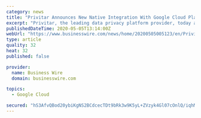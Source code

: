 ```yaml
---
category: news
title: "Privitar Announces New Native Integration With Google Cloud Platform"
excerpt: "Privitar, the leading data privacy platform provider, today announced that the Privitar Data Privacy Platform™ now natively integrates with the Google Cloud Platform. The new integration adds to Privitar’s native support of public cloud services,"
publishedDateTime: 2020-05-05T13:14:00Z
webUrl: "https://www.businesswire.com/news/home/20200505005123/en/Privitar-Announces-New-Native-Integration-Google-Cloud"
type: article
quality: 32
heat: 32
published: false

provider:
  name: Business Wire
  domain: businesswire.com

topics:
  - Google Cloud

secured: "hS3AfvQBod20ybiKgNS2BCdcecTDt9bRk3w9K5yL+ZVzyk4Gl07cOnlQ/iqhMALHNZy+cgXXuN7mCKv2QxoEyFBSc2US4u6SORyVeRk3xz2pcSBHj9qah+uhYMqmTb9YVNTK64XY8A0vwO5Gf14Xg+nU6Ee+pT7PQCjMGXkF2cGylh0ltE2ekjB2440U3KFy9TtZ9pId61VjVkMFLbzAXSgN8xy43xJid1zP38B2HAn/yngCsdVckQ8jz5Oe1AjnLK5xLioqFXvJGGicOU7mciUZ2XyD5mlvaypSVHGvz6TbXEDWMfS2efHKxMPcGasF;4Fn68aDtQw7fjgBOkjXGWA=="
---
```



